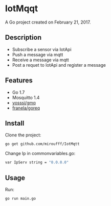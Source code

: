 IotMqqt
=======================

A Go project created on February 21, 2017.

## Description

* Subscribe a sensor via IotApi
* Push a message via mqtt
* Receive a message via mqtt
* Post a requet to IotApi and register a message

## Features

* Go 1.7
* Mosquitto 1.4
* [yosssi/gmq](https://github.com/yosssi/gmq)
* [franela/goreq](https://github.com/franela/goreq)

## Install

Clone the project:
```bash
go get github.com/miroufff/IotMqtt
```

Change Ip in commonvariables.go:
```bash
var IpServ string = "0.0.0.0"
```

## Usage

Run:
```bash
go run main.go
```
